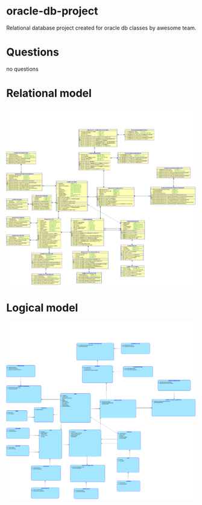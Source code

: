 # oracle-db-project
Relational database project created for oracle db classes by awesome team.
# Questions
no questions
# Relational model
![alt text](chapter-3/relacyjny.png "Relational model")
# Logical model
![alt text](chapter-2/logiczny.png "Logical model")
